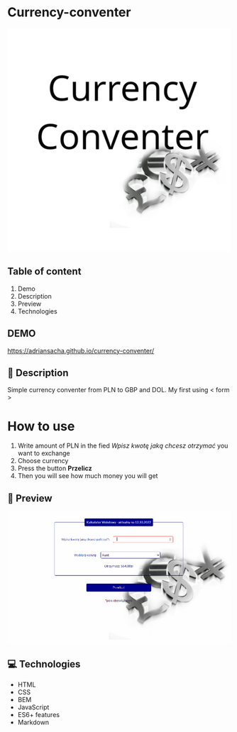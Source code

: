 # Currency-conventer

![Currency-conventer](images/share.png)

## Table of content
1. Demo
1. Description
1. Preview
1. Technologies

## DEMO
https://adriansacha.github.io/currency-conventer/

## 📒 Description
Simple currency conventer from PLN to GBP and DOL. My first using < form >
# How to use
1. Write amount of PLN in the fied *Wpisz kwotę jaką chcesz otrzymać* you want to exchange
2. Choose currency 
3. Press the button **Przelicz**
5. Then you will see how much money you will get

## 👀 Preview
![Currency conventer DEMO](images/Currency.gif)

## 💻 Technologies
* HTML
* CSS
* BEM
* JavaScript
* ES6+ features
* Markdown
